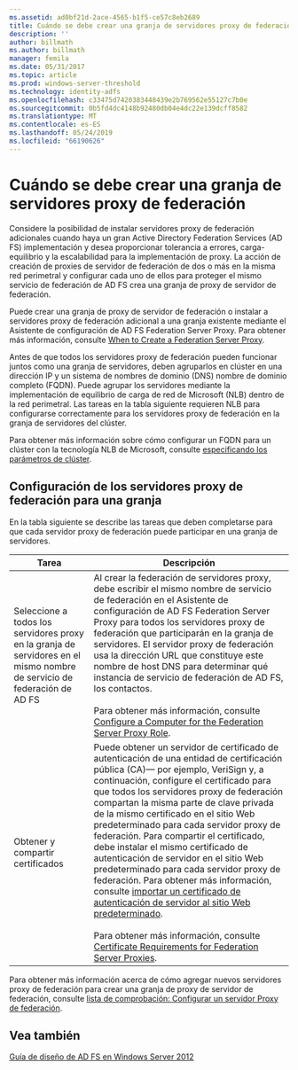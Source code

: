 ```yaml
---
ms.assetid: ad0bf21d-2ace-4565-b1f5-ce57c8eb2689
title: Cuándo se debe crear una granja de servidores proxy de federación
description: ''
author: billmath
ms.author: billmath
manager: femila
ms.date: 05/31/2017
ms.topic: article
ms.prod: windows-server-threshold
ms.technology: identity-adfs
ms.openlocfilehash: c33475d7420383448439e2b769562e55127c7b0e
ms.sourcegitcommit: 0b5fd4dc4148b92480db04e4dc22e139dcff8582
ms.translationtype: MT
ms.contentlocale: es-ES
ms.lasthandoff: 05/24/2019
ms.locfileid: "66190626"
---
```

# <a name="when-to-create-a-federation-server-proxy-farm"></a>Cuándo se debe crear una granja de servidores proxy de federación

Considere la posibilidad de instalar servidores proxy de federación adicionales cuando haya un gran Active Directory Federation Services \(AD FS\) implementación y desea proporcionar tolerancia a errores, carga\-equilibrio y la escalabilidad para la implementación de proxy. La acción de creación de proxies de servidor de federación de dos o más en la misma red perimetral y configurar cada uno de ellos para proteger el mismo servicio de federación de AD FS crea una granja de proxy de servidor de federación.  
  
Puede crear una granja de proxy de servidor de federación o instalar a servidores proxy de federación adicional a una granja existente mediante el Asistente de configuración de AD FS Federation Server Proxy. Para obtener más información, consulte [When to Create a Federation Server Proxy](When-to-Create-a-Federation-Server-Proxy.md).  
  
Antes de que todos los servidores proxy de federación pueden funcionar juntos como una granja de servidores, deben agruparlos en clúster en una dirección IP y un sistema de nombres de dominio \(DNS\) nombre de dominio completo \(FQDN\). Puede agrupar los servidores mediante la implementación de equilibrio de carga de red de Microsoft \(NLB\) dentro de la red perimetral. Las tareas en la tabla siguiente requieren NLB para configurarse correctamente para los servidores proxy de federación en la granja de servidores del clúster.  
  
Para obtener más información sobre cómo configurar un FQDN para un clúster con la tecnología NLB de Microsoft, consulte [especificando los parámetros de clúster](https://go.microsoft.com/fwlink/?linkid=74651).  
  
## <a name="configuring-federation-server-proxies-for-a-farm"></a>Configuración de los servidores proxy de federación para una granja  
En la tabla siguiente se describe las tareas que deben completarse para que cada servidor proxy de federación puede participar en una granja de servidores.  
  
|Tarea|Descripción|  
|--------|---------------|  
|Seleccione a todos los servidores proxy en la granja de servidores en el mismo nombre de servicio de federación de AD FS|Al crear la federación de servidores proxy, debe escribir el mismo nombre de servicio de federación en el Asistente de configuración de AD FS Federation Server Proxy para todos los servidores proxy de federación que participarán en la granja de servidores. El servidor proxy de federación usa la dirección URL que constituye este nombre de host DNS para determinar qué instancia de servicio de federación de AD FS, los contactos.<br /><br />Para obtener más información, consulte [Configure a Computer for the Federation Server Proxy Role](../../ad-fs/deployment/Configure-a-Computer-for-the-Federation-Server-Proxy-Role.md).|  
|Obtener y compartir certificados|Puede obtener un servidor de certificado de autenticación de una entidad de certificación pública \(CA\)— por ejemplo, VeriSign y, a continuación, configure el certificado para que todos los servidores proxy de federación compartan la misma parte de clave privada de la mismo certificado en el sitio Web predeterminado para cada servidor proxy de federación. Para compartir el certificado, debe instalar el mismo certificado de autenticación de servidor en el sitio Web predeterminado para cada servidor proxy de federación. Para obtener más información, consulte [importar un certificado de autenticación de servidor al sitio Web predeterminado](../../ad-fs/deployment/Import-a-Server-Authentication-Certificate-to-the-Default-Web-Site.md).<br /><br />Para obtener más información, consulte [Certificate Requirements for Federation Server Proxies](Certificate-Requirements-for-Federation-Server-Proxies.md).|  
  
Para obtener más información acerca de cómo agregar nuevos servidores proxy de federación para crear una granja de proxy de servidor de federación, consulte [lista de comprobación: Configurar un servidor Proxy de federación](../../ad-fs/deployment/Checklist--Setting-Up-a-Federation-Server-Proxy.md).  
  
## <a name="see-also"></a>Vea también
[Guía de diseño de AD FS en Windows Server 2012](AD-FS-Design-Guide-in-Windows-Server-2012.md)
